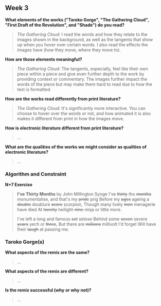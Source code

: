## Week 3
**What elements of the works ("Taroko Gorge", "The Gathering Cloud", "First Draft of the Revolution", and "Shade") do you read?**
> _The Gathering Cloud:_ I read the words and how they relate to the images shown in the background, as well as the tangents that show up when you hover over certain words. I also read the effects the images have (how they move, where they move to).

**How are those elements meaningful?**
> _The Gathering Cloud:_ The tangents, especially, feel like their own piece within a piece and give even further depth to the work by providing context or commentary. The images further impact the words of the piece but may make them hard to read due to how the text is formatted.

**How are the works read differently from print literature?**
> _The Gathering Cloud:_ It's significantly more interactive. You can choose to hover over the words or not, and how animated it is also makes it different from print in how the images move.

**How is electronic literature different from print literature?**
> ...

**What are the qualities of the works we might consider as qualities of electronic literature?**
> ...

### Algorithm and Constraint
**N+7 Exercise**
> **I've Thirty Months** by John Millington Synge
> I've ~~thirty~~ tho ~~months~~ monumentalise, and that's my ~~pride~~ prig
> Before my ~~ages~~ ageing a ~~double~~ doublure ~~score~~ scorpion,
> Though many lively ~~men~~ menagerie have died
> At ~~twenty~~ twilight-~~nine~~ ninja or little more.
>
> I've left a long and famous ~~set~~ setose
> Behind some ~~seven~~ severe ~~years~~ yech or ~~three~~,
> But there are ~~millions~~ millivolt I'd forget
> Will have their ~~laugh~~ at passing me.

### Taroko Gorge(s)
**What aspects of the remix are the same?**
> ...

**What aspects of the remix are different?**
> ...

**Is the remix successful (why or why not)?**
> ...
